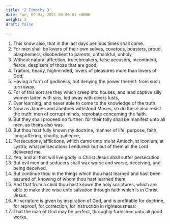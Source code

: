 ```yaml
---
title: '2 Timothy 3'
date: Sun, 09 May 2021 00:00:01 +0000
weight: 3
draft: false
  
---
```


1. This know also, that in the last days perilous times shall come.
2. For men shall be lovers of their own selves, covetous, boasters, proud, blasphemers, disobedient to parents, unthankful, unholy,
3. Without natural affection, trucebreakers, false accusers, incontinent, fierce, despisers of those that are good,
4. Traitors, heady, highminded, lovers of pleasures more than lovers of God;
5. Having a form of godliness, but denying the power thereof: from such turn away.
6. For of this sort are they which creep into houses, and lead captive silly women laden with sins, led away with divers lusts,
7. Ever learning, and never able to come to the knowledge of the truth.
8. Now as Jannes and Jambres withstood Moses, so do these also resist the truth: men of corrupt minds, reprobate concerning the faith.
9. But they shall proceed no further: for their folly shall be manifest unto all men, as theirs also was.
10. But thou hast fully known my doctrine, manner of life, purpose, faith, longsuffering, charity, patience,
11. Persecutions, afflictions, which came unto me at Antioch, at Iconium, at Lystra; what persecutions I endured: but out of them all the Lord delivered me.
12. Yea, and all that will live godly in Christ Jesus shall suffer persecution.
13. But evil men and seducers shall wax worse and worse, deceiving, and being deceived.
14. But continue thou in the things which thou hast learned and hast been assured of, knowing of whom thou hast learned them;
15. And that from a child thou hast known the holy scriptures, which are able to make thee wise unto salvation through faith which is in Christ Jesus.
16. All scripture is given by inspiration of God, and is profitable for doctrine, for reproof, for correction, for instruction in righteousness:
17. That the man of God may be perfect, throughly furnished unto all good works.
